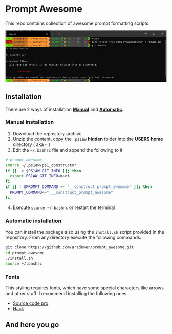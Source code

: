 # Prompt Awesome

This repo contains collection of awesome prompt formatting scripts.

![PromptAwesome screenshot](/readme/images/screenshot.jpeg)

## Installation

There are 2 ways of installation [**Manual**](#manual-installation) and [**Automatic**](#automatic-installation).

### Manual installation

1. Download the repository archive
2. Unzip the content, copy the `.ps1aw` **hidden** folder into the **USERS home** directory ( aka `~` )
3. Edit the `~/.bashrc` file and append the following to it
```bash
# prompt_awesome
source ~/.ps1aw/ps1_constructor
if [[ -z $PS1AW_GIT_INFO ]]; then
  export PS1AW_GIT_INFO=madt
fi
if [[ ! $PROMPT_COMMAND =~ "__construct_prompt_awesome" ]]; then
  PROMPT_COMMAND+=" __construct_prompt_awesome"
fi
```
4. Execute `source ~/.bashrc` or restart the terminal

### Automatic installation

You can install the package also using the `install.sh` script provided in the repository. From any directory execute the following commands:

```bash
git clone https://github.com/arsdever/prompt_awesome.git
cd prompt_awesome
./install.sh
source ~/.bashrc
```

### Fonts
This styling requires fonts, which have some special characters like arrows and other stuff. I recommend installing the following ones
- [Source code pro](https://github.com/adobe-fonts/source-code-pro)
- [Hack](https://github.com/source-foundry/Hack)

## And here you go
